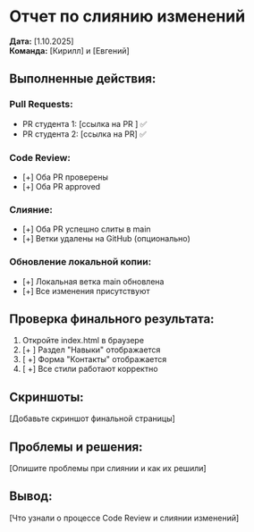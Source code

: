 # Отчет по слиянию изменений

**Дата:** [1.10.2025]  
**Команда:** [Кирилл] и [Евгений]

## Выполненные действия:

### Pull Requests:
- PR студента 1: [ссылка на PR ] ✅
- PR студента 2: [ссылка на PR] ✅

### Code Review:
- [+] Оба PR проверены
- [+] Оба PR approved

### Слияние:
- [+] Оба PR успешно слиты в main
- [+] Ветки удалены на GitHub (опционально)

### Обновление локальной копии:
- [+] Локальная ветка main обновлена
- [+] Все изменения присутствуют

## Проверка финального результата:
1. Откройте index.html в браузере
2. [+ ] Раздел "Навыки" отображается
3. [ +] Форма "Контакты" отображается
4. [ +] Все стили работают корректно

## Скриншоты:
[Добавьте скриншот финальной страницы]

## Проблемы и решения:
[Опишите проблемы при слиянии и как их решили]

## Вывод:
[Что узнали о процессе Code Review и слиянии изменений]